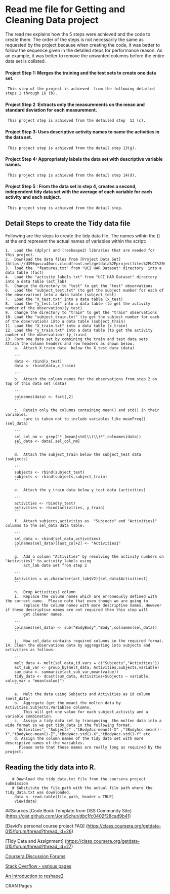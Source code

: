 # Read me file  for Getting and Cleaning Data  project
The read me explains how the 5 steps were achieved and the code to create them. The order of the steps is not necessarily the same as 
requested by the project because when creating the code, it was better to follow the sequence given in the detailed steps for performance 
reason. As an example, it was better to remove the unwanted columns before the entire data set is collated. 

#### Project Step 1: Merges the training and the test sets to create one data set.
	 This step of the project is achieved  from the following detailed steps 1 through 16 (b).
#### Project Step 2 :Extracts only the measurements on the mean and standard deviation for each measurement. 
	 This project step is achieved from the detailed step  13 (c).
#### Project Step 3: Uses descriptive activity names to name the activities in the data set.
     This project step is achieved from the detail step 13(g).
#### Project Step 4: Appropriately labels the data set with descriptive variable names.
     This project step is achieved from the detail step 14(d).
#### Project Step 5 : From the data set in step 4, creates a second, independent tidy data set with the average of each variable for each activity and each subject.
	 This project step is achieved from the detail step.

## Detail Steps to create the Tidy data file	
Following are the  steps to create the tidy data file. The names within the () at  the end represent the actual names of variables within the script:

	1.	Load the (dplyr) and (reshaape2) libraries that are needed for this project. 
	2.	Download the data files from [Project Data Set] (https://d396qusza40orc.cloudfront.net/getdata%2Fprojectfiles%2FUCI%20HAR%20Dataset.zip)
	3.	load the  "features.txt" from "UCI HAR Dataset" directory  into a data table (fact)
	4.	Load the "activity_labels.txt" from "UCI HAR Dataset" directory  into a data table (act_lab)
	5.	Change the directory to "test" to get the "test" observations
	6.	Load the "subject_test.txt" (to get the subject number for each of the observation) into a data table (subject_test) 
	7.	Load the "X_test.txt" into a data table (x_test)
	8.	Load the "y_test.txt" into a data table (to get the activity number of the observation)(y_test)
	9.	Change the directory to "train" to get the "train" observations
	10.	Load the "subject_train.txt" (to get the subject number for each of the observation) into a data table (subject_train)
	11.	Load the "X_train.txt" into a data table (x_train)
	12.	Load the "y_train.txt" into a data table (to get the activity number of the observation) (y_train)
	13.	Form one data set by combining the train and test data sets. Attach the column headers and row headers as shown below:
		a.	Attach X_train data  below the X_test data (data)
		
		```
		data <- rbind(x_test)
        data <- rbind(data,x_train)
		
		```
		b.	Attach the column names for the observations from step 2 on top of this data set (data)
		
		```
		colnames(data) <- fact[,2]
		```
		
		c.	Retain only the columns containing mean() and std() in their variables. 
		    care is taken not to include variables like meanFreq() (sel_data)
		
		```	
		sel_col_nm <- grep("*.(mean|std)\\(\\)*",colnames(data))
		sel_data <- data[,sel_col_nm]
		```
		
		d.	Attach the subject_train below the subject_test data (subjects)
		
		```
		subjects <- rbind(subject_test)
        subjects <- rbind(subjects,subject_train)
		```
		
		e.	Attach the y_train data below y_test data (activities)
		
		```
		activities <- rbind(y_test)
        activities <- rbind(activities, y_train)
		```
		
		f.	Attach subjects,activities as  "Subjects" and "Activities1" columns to the sel_data data table.
		
		```
		sel_data <- cbind(sel_data,activities)
        colnames(sel_data)[last_col+2] <- "Activities1"
		```
		
		g.	Add a column "Activities" by resolving the activity numbers on "Activities1" to activity labels using 
		    act_lab data set from step 2
		
		```
		Activities = as.character(act_lab$V2)[sel_data$Activities1]
        ```		
		
		h.	Drop Activities1 column 
		i.	Replace the column names which are erroneously defined with the correct name.  Please note that even though we are going to 
		    replace the column names with more descriptive names. However if these descriptive names are not required then this step will 
			get cleaner names.
		
		```
		colnames(sel_data) <- sub("BodyBody","Body",colnames(sel_data))
		```
		
		j.	Now sel_data contains required columns in the required format.
	14.	Clean the observations data by aggregating into subjects and activities as follows:
		
		```
		melt_data <- melt(sel_data,id.vars = c("Subjects","Activities"))
        act_sub_var <- group_by(melt_data, Activities,Subjects,variable)
        sum_data <- summarize(act_sub_var,mean(value))
        tidy_data <- dcast(sum_data, Activities+Subjects ~ variable, value.var = "mean(value)")
		```

		a.	Melt the data using Subjects and Activities as id column (melt_data)
		b.	Aggregate (get the mean) the molten data by Activities,Subjects,Variables columns. 
			This will get one value for each subject,activity and a variable combination.
		c.	Assign a tidy data set by transposing  the molten data into a wide format so we get tidy_data in the following format.
		 "Activities", "Subjects" ,"tBodyAcc-mean()-X" ,"tBodyAcc-mean()-Y","tBodyAcc-mean()-Z","tBodyAcc-std()-X","tBodyAcc-std()-Y" etc
		d. Assign the column names of the tidy data set with more descriptive names of the variables. 
		  Please note that these names are really long as required by the project.
		  
## Reading the tidy data into R.
```
   # Download the tidy_data.txt file from the coursera project submission
   # Substitute the file_path with the actual file path where the tidy_data.txt was downloaded.
    data <- read.table(file_path, header = TRUE) 
    View(data)
```
##Sources
[Code Book Template from DSS Community Site] (https://gist.github.com/JorisSchut/dbc1fc0402f28cad9b41)

[David's personal course project FAQ] (https://class.coursera.org/getdata-015/forum/thread?thread_id=26)

[Tidy Data and Assignment] (https://class.coursera.org/getdata-015/forum/thread?thread_id=27)

[Coursera Discussion Forums](https://class.coursera.org/getdata-015/forum/list?forum_id=10009)

[Stack Overflow - various pages](www.stackoverflow.com)

[An Introduction to reshape2](http://seananderson.ca/2013/10/19/reshape.html) 

CRAN Pages

